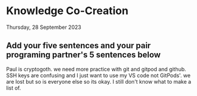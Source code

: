 # Knowledge Co-Creation
Thursday, 28 September 2023

## Add your five sentences and your pair programing partner's 5 sentences below
Paul is cryptogoth.
we need more practice with git and gitpod and github.
SSH keys are confusing and I just want to use my VS code not GitPods'.
we are lost but so is everyone else so its okay.
I still don't know what to make a list of.
